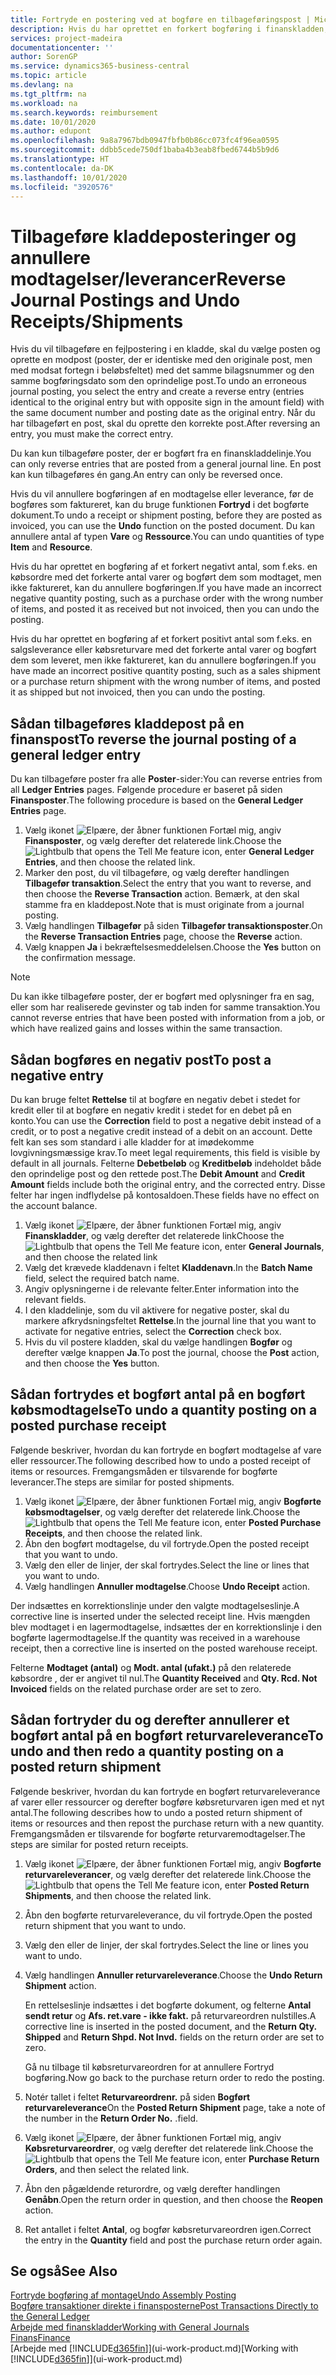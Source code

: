 ```yaml
---
title: Fortryde en postering ved at bogføre en tilbageføringspost | Microsoft Docs
description: Hvis du har oprettet en forkert bogføring i finanskladden, kan du bruge funktionen Tilbagefør transaktion til at fortryde bogføringen med et korrekt revisionsspor.
services: project-madeira
documentationcenter: ''
author: SorenGP
ms.service: dynamics365-business-central
ms.topic: article
ms.devlang: na
ms.tgt_pltfrm: na
ms.workload: na
ms.search.keywords: reimbursement
ms.date: 10/01/2020
ms.author: edupont
ms.openlocfilehash: 9a8a7967bdb0947fbfb0b86cc073fc4f96ea0595
ms.sourcegitcommit: ddbb5cede750df1baba4b3eab8fbed6744b5b9d6
ms.translationtype: HT
ms.contentlocale: da-DK
ms.lasthandoff: 10/01/2020
ms.locfileid: "3920576"
---
```

# <a name="reverse-journal-postings-and-undo-receiptsshipments"></a><span data-ttu-id="66f83-103">Tilbageføre kladdeposteringer og annullere modtagelser/leverancer</span><span class="sxs-lookup"><span data-stu-id="66f83-103">Reverse Journal Postings and Undo Receipts/Shipments</span></span>
<span data-ttu-id="66f83-104">Hvis du vil tilbageføre en fejlpostering i en kladde, skal du vælge posten og oprette en modpost (poster, der er identiske med den originale post, men med modsat fortegn i beløbsfeltet) med det samme bilagsnummer og den samme bogføringsdato som den oprindelige post.</span><span class="sxs-lookup"><span data-stu-id="66f83-104">To undo an erroneous journal posting, you select the entry and create a reverse entry (entries identical to the original entry but with opposite sign in the amount field) with the same document number and posting date as the original entry.</span></span> <span data-ttu-id="66f83-105">Når du har tilbageført en post, skal du oprette den korrekte post.</span><span class="sxs-lookup"><span data-stu-id="66f83-105">After reversing an entry, you must make the correct entry.</span></span>

<span data-ttu-id="66f83-106">Du kan kun tilbageføre poster, der er bogført fra en finanskladdelinje.</span><span class="sxs-lookup"><span data-stu-id="66f83-106">You can only reverse entries that are posted from a general journal line.</span></span> <span data-ttu-id="66f83-107">En post kan kun tilbageføres én gang.</span><span class="sxs-lookup"><span data-stu-id="66f83-107">An entry can only be reversed once.</span></span>

<span data-ttu-id="66f83-108">Hvis du vil annullere bogføringen af en modtagelse eller leverance, før de bogføres som faktureret, kan du bruge funktionen **Fortryd** i det bogførte dokument.</span><span class="sxs-lookup"><span data-stu-id="66f83-108">To undo a receipt or shipment posting, before they are posted as invoiced, you can use the **Undo** function on the posted document.</span></span> <span data-ttu-id="66f83-109">Du kan annullere antal af typen **Vare** og **Ressource**.</span><span class="sxs-lookup"><span data-stu-id="66f83-109">You can undo quantities of type **Item** and **Resource**.</span></span>

<span data-ttu-id="66f83-110">Hvis du har oprettet en bogføring af et forkert negativt antal, som f.eks. en købsordre med det forkerte antal varer og bogført dem som modtaget, men ikke faktureret, kan du annullere bogføringen.</span><span class="sxs-lookup"><span data-stu-id="66f83-110">If you have made an incorrect negative quantity posting, such as a purchase order with the wrong number of items, and posted it as received but not invoiced, then you can undo the posting.</span></span>

<span data-ttu-id="66f83-111">Hvis du har oprettet en bogføring af et forkert positivt antal som f.eks. en salgsleverance eller købsreturvare med det forkerte antal varer og bogført dem som leveret, men ikke faktureret, kan du annullere bogføringen.</span><span class="sxs-lookup"><span data-stu-id="66f83-111">If you have made an incorrect positive quantity posting, such as a sales shipment or a purchase return shipment with the wrong number of items, and posted it as shipped but not invoiced, then you can undo the posting.</span></span>   

## <a name="to-reverse-the-journal-posting-of-a-general-ledger-entry"></a><span data-ttu-id="66f83-112">Sådan tilbageføres kladdepost på en finanspost</span><span class="sxs-lookup"><span data-stu-id="66f83-112">To reverse the journal posting of a general ledger entry</span></span>
<span data-ttu-id="66f83-113">Du kan tilbageføre poster fra alle **Poster**-sider:</span><span class="sxs-lookup"><span data-stu-id="66f83-113">You can reverse entries from all **Ledger Entries** pages.</span></span> <span data-ttu-id="66f83-114">Følgende procedure er baseret på siden **Finansposter**.</span><span class="sxs-lookup"><span data-stu-id="66f83-114">The following procedure is based on the **General Ledger Entries** page.</span></span>
1. <span data-ttu-id="66f83-115">Vælg ikonet ![Elpære, der åbner funktionen Fortæl mig](media/ui-search/search_small.png "Fortæl mig, hvad du vil foretage dig"), angiv **Finansposter**, og vælg derefter det relaterede link.</span><span class="sxs-lookup"><span data-stu-id="66f83-115">Choose the ![Lightbulb that opens the Tell Me feature](media/ui-search/search_small.png "Tell me what you want to do") icon, enter **General Ledger Entries**, and then choose the related link.</span></span>
2. <span data-ttu-id="66f83-116">Marker den post, du vil tilbageføre, og vælg derefter handlingen **Tilbagefør transaktion**.</span><span class="sxs-lookup"><span data-stu-id="66f83-116">Select the entry that you want to reverse, and then choose the **Reverse Transaction** action.</span></span> <span data-ttu-id="66f83-117">Bemærk, at den skal stamme fra en kladdepost.</span><span class="sxs-lookup"><span data-stu-id="66f83-117">Note that is must originate from a journal posting.</span></span>
3. <span data-ttu-id="66f83-118">Vælg handlingen **Tilbagefør** på siden **Tilbagefør transaktionsposter**.</span><span class="sxs-lookup"><span data-stu-id="66f83-118">On the **Reverse Transaction Entries** page, choose the **Reverse** action.</span></span>
4. <span data-ttu-id="66f83-119">Vælg knappen **Ja** i bekræftelsesmeddelelsen.</span><span class="sxs-lookup"><span data-stu-id="66f83-119">Choose the **Yes** button on the confirmation message.</span></span>

> [!NOTE]
> <span data-ttu-id="66f83-120">Du kan ikke tilbageføre poster, der er bogført med oplysninger fra en sag, eller som har realiserede gevinster og tab inden for samme transaktion.</span><span class="sxs-lookup"><span data-stu-id="66f83-120">You cannot reverse entries that have been posted with information from a job, or which have realized gains and losses within the same transaction.</span></span>

## <a name="to-post-a-negative-entry"></a><span data-ttu-id="66f83-121">Sådan bogføres en negativ post</span><span class="sxs-lookup"><span data-stu-id="66f83-121">To post a negative entry</span></span>  
<span data-ttu-id="66f83-122">Du kan bruge feltet **Rettelse** til at bogføre en negativ debet i stedet for kredit eller til at bogføre en negativ kredit i stedet for en debet på en konto.</span><span class="sxs-lookup"><span data-stu-id="66f83-122">You can use the **Correction** field to post a negative debit instead of a credit, or to post a negative credit instead of a debit on an account.</span></span> <span data-ttu-id="66f83-123">Dette felt kan ses som standard i alle kladder for at imødekomme lovgivningsmæssige krav.</span><span class="sxs-lookup"><span data-stu-id="66f83-123">To meet legal requirements, this field is visible by default in all journals.</span></span> <span data-ttu-id="66f83-124">Felterne **Debetbeløb** og **Kreditbeløb** indeholdet både den oprindelige post og den rettede post.</span><span class="sxs-lookup"><span data-stu-id="66f83-124">The **Debit Amount** and **Credit Amount** fields include both the original entry, and the corrected entry.</span></span> <span data-ttu-id="66f83-125">Disse felter har ingen indflydelse på kontosaldoen.</span><span class="sxs-lookup"><span data-stu-id="66f83-125">These fields have no effect on the account balance.</span></span>  

1.  <span data-ttu-id="66f83-126">Vælg ikonet ![Elpære, der åbner funktionen Fortæl mig](media/ui-search/search_small.png "Fortæl mig, hvad du vil foretage dig"), angiv **Finanskladder**, og vælg derefter det relaterede link</span><span class="sxs-lookup"><span data-stu-id="66f83-126">Choose the ![Lightbulb that opens the Tell Me feature](media/ui-search/search_small.png "Tell me what you want to do") icon, enter **General Journals**, and then choose the related link</span></span>  
2.  <span data-ttu-id="66f83-127">Vælg det krævede kladdenavn i feltet **Kladdenavn**.</span><span class="sxs-lookup"><span data-stu-id="66f83-127">In the **Batch Name** field, select the required batch name.</span></span>  
3.  <span data-ttu-id="66f83-128">Angiv oplysningerne i de relevante felter.</span><span class="sxs-lookup"><span data-stu-id="66f83-128">Enter information into the relevant fields.</span></span>  
4.  <span data-ttu-id="66f83-129">I den kladdelinje, som du vil aktivere for negative poster, skal du markere afkrydsningsfeltet **Rettelse**.</span><span class="sxs-lookup"><span data-stu-id="66f83-129">In the journal line that you want to activate for negative entries, select the **Correction** check box.</span></span>  
5.  <span data-ttu-id="66f83-130">Hvis du vil postere kladden, skal du vælge handlingen **Bogfør** og derefter vælge knappen **Ja**.</span><span class="sxs-lookup"><span data-stu-id="66f83-130">To post the journal, choose the **Post** action, and then choose the **Yes** button.</span></span>

## <a name="to-undo-a-quantity-posting-on-a-posted-purchase-receipt"></a><span data-ttu-id="66f83-131">Sådan fortrydes et bogført antal på en bogført købsmodtagelse</span><span class="sxs-lookup"><span data-stu-id="66f83-131">To undo a quantity posting on a posted purchase receipt</span></span>  
<span data-ttu-id="66f83-132">Følgende beskriver, hvordan du kan fortryde en bogført modtagelse af vare eller ressourcer.</span><span class="sxs-lookup"><span data-stu-id="66f83-132">The following described how to undo a posted receipt of items or resources.</span></span> <span data-ttu-id="66f83-133">Fremgangsmåden er tilsvarende for bogførte leverancer.</span><span class="sxs-lookup"><span data-stu-id="66f83-133">The steps are similar for posted shipments.</span></span>

1.  <span data-ttu-id="66f83-134">Vælg ikonet ![Elpære, der åbner funktionen Fortæl mig](media/ui-search/search_small.png "Fortæl mig, hvad du vil foretage dig"), angiv **Bogførte købsmodtagelser**, og vælg derefter det relaterede link.</span><span class="sxs-lookup"><span data-stu-id="66f83-134">Choose the ![Lightbulb that opens the Tell Me feature](media/ui-search/search_small.png "Tell me what you want to do") icon, enter **Posted Purchase Receipts**, and then choose the related link.</span></span>  
2.  <span data-ttu-id="66f83-135">Åbn den bogført modtagelse, du vil fortryde.</span><span class="sxs-lookup"><span data-stu-id="66f83-135">Open the posted receipt that you want to undo.</span></span>  
3.  <span data-ttu-id="66f83-136">Vælg den eller de linjer, der skal fortrydes.</span><span class="sxs-lookup"><span data-stu-id="66f83-136">Select the line or lines that you want to undo.</span></span>  
4.  <span data-ttu-id="66f83-137">Vælg handlingen **Annuller modtagelse**.</span><span class="sxs-lookup"><span data-stu-id="66f83-137">Choose **Undo Receipt** action.</span></span>

<span data-ttu-id="66f83-138">Der indsættes en korrektionslinje under den valgte modtagelseslinje.</span><span class="sxs-lookup"><span data-stu-id="66f83-138">A corrective line is inserted under the selected receipt line.</span></span> <span data-ttu-id="66f83-139">Hvis mængden blev modtaget i en lagermodtagelse, indsættes der en korrektionslinje i den bogførte lagermodtagelse.</span><span class="sxs-lookup"><span data-stu-id="66f83-139">If the quantity was received in a warehouse receipt, then a corrective line is inserted on the posted warehouse receipt.</span></span>  

<span data-ttu-id="66f83-140">Felterne **Modtaget (antal)** og **Modt. antal (ufakt.)** på den relaterede købsordre , der er angivet til nul.</span><span class="sxs-lookup"><span data-stu-id="66f83-140">The **Quantity Received** and **Qty. Rcd. Not Invoiced** fields on the related purchase order are set to zero.</span></span>

## <a name="to-undo-and-then-redo-a-quantity-posting-on-a-posted-return-shipment"></a><span data-ttu-id="66f83-141">Sådan fortryder du og derefter annullerer et bogført antal på en bogført returvareleverance</span><span class="sxs-lookup"><span data-stu-id="66f83-141">To undo and then redo a quantity posting on a posted return shipment</span></span>
<span data-ttu-id="66f83-142">Følgende beskriver, hvordan du kan fortryde en bogført returvareleverance af varer eller ressourcer og derefter bogføre købsreturvaren igen med et nyt antal.</span><span class="sxs-lookup"><span data-stu-id="66f83-142">The following describes how to undo a posted return shipment of items or resources and then repost the purchase return with a new quantity.</span></span> <span data-ttu-id="66f83-143">Fremgangsmåden er tilsvarende for bogførte returvaremodtagelser.</span><span class="sxs-lookup"><span data-stu-id="66f83-143">The steps are similar for posted return receipts.</span></span>

1.  <span data-ttu-id="66f83-144">Vælg ikonet ![Elpære, der åbner funktionen Fortæl mig](media/ui-search/search_small.png "Fortæl mig, hvad du vil foretage dig"), angiv **Bogførte returvareleverancer**, og vælg derefter det relaterede link.</span><span class="sxs-lookup"><span data-stu-id="66f83-144">Choose the ![Lightbulb that opens the Tell Me feature](media/ui-search/search_small.png "Tell me what you want to do") icon, enter **Posted Return Shipments**, and then choose the related link.</span></span>  
2.  <span data-ttu-id="66f83-145">Åbn den bogførte returvareleverance, du vil fortryde.</span><span class="sxs-lookup"><span data-stu-id="66f83-145">Open the posted return shipment that you want to undo.</span></span>
3. <span data-ttu-id="66f83-146">Vælg den eller de linjer, der skal fortrydes.</span><span class="sxs-lookup"><span data-stu-id="66f83-146">Select the line or lines you want to undo.</span></span>  

4.  <span data-ttu-id="66f83-147">Vælg handlingen **Annuller returvareleverance**.</span><span class="sxs-lookup"><span data-stu-id="66f83-147">Choose the **Undo Return Shipment** action.</span></span>  

    <span data-ttu-id="66f83-148">En rettelseslinje indsættes i det bogførte dokument, og felterne **Antal sendt retur** og **Afs. ret.vare - ikke fakt.** på returvareordren nulstilles.</span><span class="sxs-lookup"><span data-stu-id="66f83-148">A corrective line is inserted in the posted document, and the **Return Qty. Shipped** and **Return Shpd. Not Invd.** fields on the return order are set to zero.</span></span>  

    <span data-ttu-id="66f83-149">Gå nu tilbage til købsreturvareordren for at annullere Fortryd bogføring.</span><span class="sxs-lookup"><span data-stu-id="66f83-149">Now go back to the purchase return order to redo the posting.</span></span>  

5.  <span data-ttu-id="66f83-150">Notér tallet i feltet **Returvareordrenr.** på siden **Bogført returvareleverance**</span><span class="sxs-lookup"><span data-stu-id="66f83-150">On the **Posted Return Shipment** page, take a note of the number in the **Return Order No.**</span></span> <span data-ttu-id="66f83-151">.</span><span class="sxs-lookup"><span data-stu-id="66f83-151">field.</span></span>  
6.  <span data-ttu-id="66f83-152">Vælg ikonet ![Elpære, der åbner funktionen Fortæl mig](media/ui-search/search_small.png "Fortæl mig, hvad du vil foretage dig"), angiv **Købsreturvareordrer**, og vælg derefter det relaterede link.</span><span class="sxs-lookup"><span data-stu-id="66f83-152">Choose the ![Lightbulb that opens the Tell Me feature](media/ui-search/search_small.png "Tell me what you want to do") icon, enter **Purchase Return Orders**, and then select the related link.</span></span>  
7.  <span data-ttu-id="66f83-153">Åbn den pågældende returordre, og vælg derefter handlingen **Genåbn**.</span><span class="sxs-lookup"><span data-stu-id="66f83-153">Open the return order in question, and then choose the **Reopen** action.</span></span>  
8.  <span data-ttu-id="66f83-154">Ret antallet i feltet **Antal**, og bogfør købsreturvareordren igen.</span><span class="sxs-lookup"><span data-stu-id="66f83-154">Correct the entry in the **Quantity** field and post the purchase return order again.</span></span>  

## <a name="see-also"></a><span data-ttu-id="66f83-155">Se også</span><span class="sxs-lookup"><span data-stu-id="66f83-155">See Also</span></span>
[<span data-ttu-id="66f83-156">Fortryde bogføring af montage</span><span class="sxs-lookup"><span data-stu-id="66f83-156">Undo Assembly Posting</span></span>](assembly-how-to-undo-assembly-posting.md)  
[<span data-ttu-id="66f83-157">Bogføre transaktioner direkte i finansposterne</span><span class="sxs-lookup"><span data-stu-id="66f83-157">Post Transactions Directly to the General Ledger</span></span>](finance-how-post-transactions-directly.md)  
[<span data-ttu-id="66f83-158">Arbejde med finanskladder</span><span class="sxs-lookup"><span data-stu-id="66f83-158">Working with General Journals</span></span>](ui-work-general-journals.md)  
[<span data-ttu-id="66f83-159">Finans</span><span class="sxs-lookup"><span data-stu-id="66f83-159">Finance</span></span>](finance.md)  
<span data-ttu-id="66f83-160">[Arbejde med [!INCLUDE[d365fin](includes/d365fin_md.md)]](ui-work-product.md)</span><span class="sxs-lookup"><span data-stu-id="66f83-160">[Working with [!INCLUDE[d365fin](includes/d365fin_md.md)]](ui-work-product.md)</span></span>  
